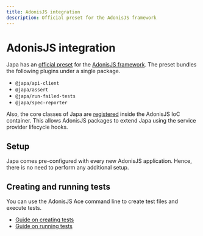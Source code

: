 ```yaml
---
title: AdonisJS integration
description: Official preset for the AdonisJS framework
---
```


# AdonisJS integration
Japa has an [official preset](https://github.com/japa/preset-adonis) for the [AdonisJS framework](https://adonisjs.com/). The preset bundles the following plugins under a single package.

- `@japa/api-client`
- `@japa/assert`
- `@japa/run-failed-tests`
- `@japa/spec-reporter`

Also, the core classes of Japa are [registered](https://github.com/japa/preset-adonis/blob/develop/providers/TestsProvider/index.ts) inside the AdonisJS IoC container. This allows AdonisJS packages to extend Japa using the service provider lifecycle hooks.

## Setup
Japa comes pre-configured with every new AdonisJS application. Hence, there is no need to perform any additional setup.

## Creating and running tests
You can use the AdonisJS Ace command line to create test files and execute tests. 

- [Guide on creating tests](https://docs.adonisjs.com/guides/testing/introduction#creating-tests)
- [Guide on running tests](https://docs.adonisjs.com/guides/testing/introduction#running-tests)
